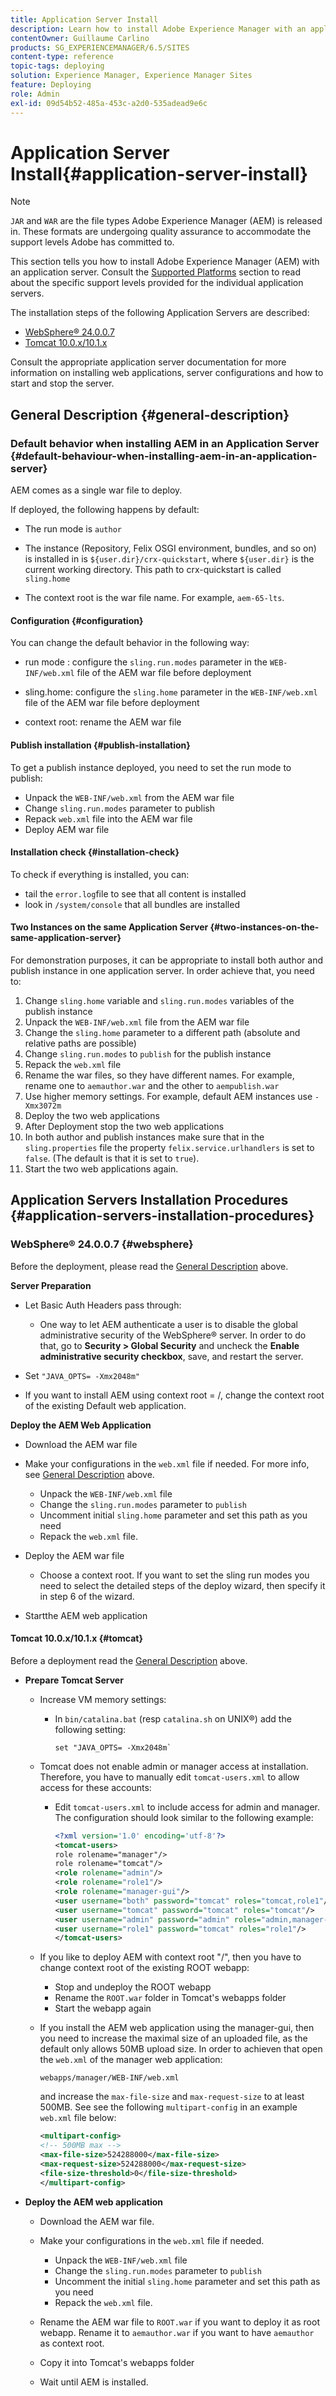 ```yaml
---
title: Application Server Install
description: Learn how to install Adobe Experience Manager with an application server.
contentOwner: Guillaume Carlino
products: SG_EXPERIENCEMANAGER/6.5/SITES
content-type: reference
topic-tags: deploying
solution: Experience Manager, Experience Manager Sites
feature: Deploying
role: Admin
exl-id: 09d54b52-485a-453c-a2d0-535adead9e6c
---
```

# Application Server Install{#application-server-install}

>[!NOTE]
>
>`JAR` and `WAR` are the file types Adobe Experience Manager (AEM) is released in. These formats are undergoing quality assurance to accommodate the support levels Adobe has committed to.
>

This section tells you how to install Adobe Experience Manager (AEM) with an application server. Consult the [Supported Platforms](/help/sites-deploying/technical-requirements.md#servlet-engines-application-servers) section to read about the specific support levels provided for the individual application servers.

The installation steps of the following Application Servers are described:

* [WebSphere&reg; 24.0.0.7](#websphere)
* [Tomcat 10.0.x/10.1.x](#tomcat)

Consult the appropriate application server documentation for more information on installing web applications, server configurations and how to start and stop the server.

<!-- >[!NOTE]
>
>If you are using Dynamic Media in a WAR deployment, see [Dynamic Media documentation](/help/assets/config-dynamic.md#enabling-dynamic-media). -->

## General Description {#general-description}

### Default behavior when installing AEM in an Application Server {#default-behaviour-when-installing-aem-in-an-application-server}

AEM comes as a single war file to deploy.

If deployed, the following happens by default:

* The run mode is `author`
* The instance (Repository, Felix OSGI environment, bundles, and so on) is installed in is `${user.dir}/crx-quickstart`, where `${user.dir}` is the current working directory. This path to crx-quickstart is called `sling.home`

* The context root is the war file name. For example, `aem-65-lts`.

#### Configuration {#configuration}

You can change the default behavior in the following way:

* run mode : configure the `sling.run.modes` parameter in the `WEB-INF/web.xml` file of the AEM war file before deployment

* sling.home: configure the `sling.home` parameter in the `WEB-INF/web.xml` file of the AEM war file before deployment

* context root: rename the AEM war file

#### Publish installation {#publish-installation}

To get a publish instance deployed, you need to set the run mode to publish:

* Unpack the `WEB-INF/web.xml` from the AEM war file
* Change `sling.run.modes` parameter to publish
* Repack `web.xml` file into the AEM war file
* Deploy AEM war file

#### Installation check {#installation-check}

To check if everything is installed, you can:

* tail the `error.log`file to see that all content is installed
* look in `/system/console` that all bundles are installed

#### Two Instances on the same Application Server {#two-instances-on-the-same-application-server}

For demonstration purposes, it can be appropriate to install both author and publish instance in one application server. In order achieve that, you need to:

1. Change `sling.home` variable and `sling.run.modes` variables of the publish instance
1. Unpack the `WEB-INF/web.xml` file from the AEM war file
1. Change the `sling.home` parameter to a different path (absolute and relative paths are possible)
1. Change `sling.run.modes` to `publish` for the publish instance
1. Repack the `web.xml` file
1. Rename the war files, so they have different names. For example, rename one to `aemauthor.war` and the other to `aempublish.war`
1. Use higher memory settings. For example, default AEM instances use `-Xmx3072m`
1. Deploy the two web applications
1. After Deployment stop the two web applications
1. In both author and publish instances make sure that in the `sling.properties` file the property `felix.service.urlhandlers` is set to `false`. (The default is that it is set to `true`).
1. Start the two web applications again.

## Application Servers Installation Procedures {#application-servers-installation-procedures}

### WebSphere&reg; 24.0.0.7 {#websphere}

Before the deployment, please read the [General Description](#general-description) above.

**Server Preparation**

* Let Basic Auth Headers pass through:

  * One way to let AEM authenticate a user is to disable the global administrative security of the WebSphere&reg; server. In order to do that, go to **Security > Global Security** and uncheck the **Enable administrative security checkbox**, save, and restart the server.

* Set `"JAVA_OPTS= -Xmx2048m"`
* If you want to install AEM using context root = /, change the context root of the existing Default web application.

**Deploy the AEM Web Application**

* Download the AEM war file
* Make your configurations in the `web.xml` file if needed. For more info, see [General Description](#general-description) above.

  * Unpack the `WEB-INF/web.xml` file
  * Change the `sling.run.modes` parameter to `publish`
  * Uncomment initial `sling.home` parameter and set this path as you need
  * Repack the `web.xml` file.

* Deploy the AEM war file

  * Choose a context root. If you want to set the sling run modes you need to select the detailed steps of the deploy wizard, then specify it in step 6 of the wizard.

* Startthe AEM web application

#### Tomcat 10.0.x/10.1.x {#tomcat}

Before a deployment read the [General Description](#general-description) above.

* **Prepare Tomcat Server**

  * Increase VM memory settings:

    * In `bin/catalina.bat` (resp `catalina.sh` on UNIX&reg;) add the following setting:
      
      ```
      set "JAVA_OPTS= -Xmx2048m`
      ```

  * Tomcat does not enable admin or manager access at installation. Therefore, you have to manually edit `tomcat-users.xml` to allow access for these accounts:

    * Edit `tomcat-users.xml` to include access for admin and manager. The configuration should look similar to the following example:

      ```xml
      <?xml version='1.0' encoding='utf-8'?>
      <tomcat-users>
      role rolename="manager"/>
      role rolename="tomcat"/>
      <role rolename="admin"/>
      <role rolename="role1"/>
      <role rolename="manager-gui"/>
      <user username="both" password="tomcat" roles="tomcat,role1"/>
      <user username="tomcat" password="tomcat" roles="tomcat"/>
      <user username="admin" password="admin" roles="admin,manager-gui"/>
      <user username="role1" password="tomcat" roles="role1"/>
      </tomcat-users>
      ```

  * If you like to deploy AEM with context root "/", then you have to change context root of the existing ROOT webapp:

    * Stop and undeploy the ROOT webapp
    * Rename the `ROOT.war` folder in Tomcat's webapps folder
    * Start the webapp again

  * If you install the AEM web application using the manager-gui, then you need to increase the maximal size of an uploaded file, as the default only allows 50MB upload size. In order to achieven that open the `web.xml` of the manager web application:

      `webapps/manager/WEB-INF/web.xml`

      and increase the `max-file-size` and `max-request-size` to at least 500MB. See see the following `multipart-config` in an example `web.xml` file below:

      ```xml
      <multipart-config>
      <!-- 500MB max -->
      <max-file-size>524288000</max-file-size>
      <max-request-size>524288000</max-request-size>
      <file-size-threshold>0</file-size-threshold>
      </multipart-config>
      ```

* **Deploy the AEM web application**

  * Download the AEM war file.
  * Make your configurations in the `web.xml` file if needed.

    * Unpack the `WEB-INF/web.xml` file
    * Change the `sling.run.modes` parameter to `publish`
    * Uncomment  the initial `sling.home` parameter and set this path as you need
    * Repack the `web.xml` file.

  * Rename the AEM war file to `ROOT.war` if you want to deploy it as root webapp. Rename it to `aemauthor.war` if you want to have `aemauthor` as context root.
  * Copy it into Tomcat's webapps folder
  * Wait until AEM is installed.
